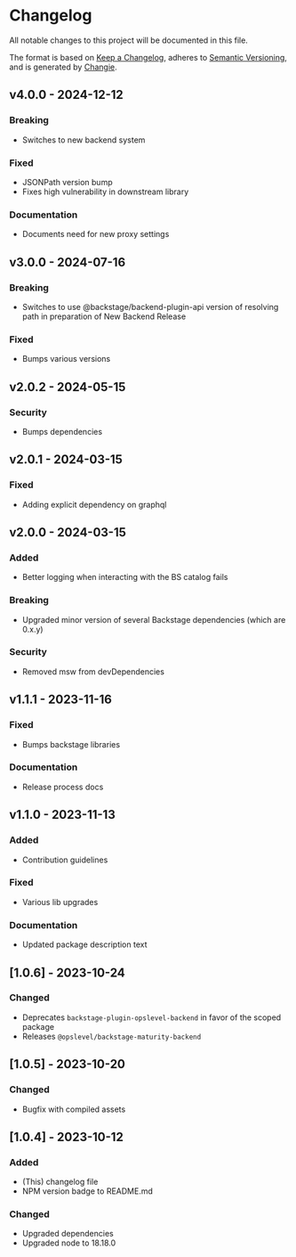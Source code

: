 # Changelog
All notable changes to this project will be documented in this file.

The format is based on [Keep a Changelog](https://keepachangelog.com/en/1.0.0/),
adheres to [Semantic Versioning](https://semver.org/spec/v2.0.0.html),
and is generated by [Changie](https://github.com/miniscruff/changie).


## v4.0.0 - 2024-12-12
### Breaking
* Switches to new backend system
### Fixed
* JSONPath version bump
* Fixes high vulnerability in downstream library
### Documentation
* Documents need for new proxy settings

## v3.0.0 - 2024-07-16
### Breaking
* Switches to use @backstage/backend-plugin-api version of resolving path in preparation of New Backend Release
### Fixed
* Bumps various versions

## v2.0.2 - 2024-05-15
### Security
* Bumps dependencies

## v2.0.1 - 2024-03-15
### Fixed
* Adding explicit dependency on graphql

## v2.0.0 - 2024-03-15
### Added
* Better logging when interacting with the BS catalog fails
### Breaking
* Upgraded minor version of several Backstage dependencies (which are 0.x.y)
### Security
* Removed msw from devDependencies

## v1.1.1 - 2023-11-16
### Fixed
* Bumps backstage libraries
### Documentation
* Release process docs

## v1.1.0 - 2023-11-13
### Added
* Contribution guidelines
### Fixed
* Various lib upgrades
### Documentation
* Updated package description text

## [1.0.6] - 2023-10-24

### Changed

  * Deprecates `backstage-plugin-opslevel-backend` in favor of the scoped package
  * Releases `@opslevel/backstage-maturity-backend`

## [1.0.5] - 2023-10-20

### Changed

  * Bugfix with compiled assets

## [1.0.4] - 2023-10-12

### Added

  * (This) changelog file
  * NPM version badge to README.md

### Changed

  * Upgraded dependencies
  * Upgraded node to 18.18.0
